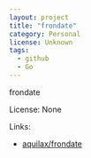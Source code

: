```yaml
---
layout: project
title: "frondate"
category: Personal
license: Unknown
tags:
  - github
  - Go
---
```


frondate

License: None

Links:

* [aquilax/frondate](https://github.com/aquilax/frondate)
